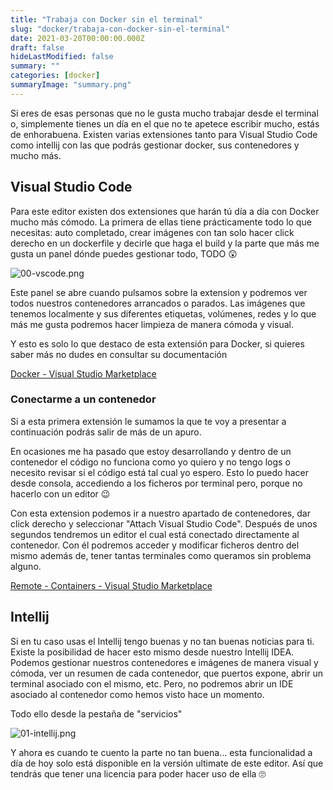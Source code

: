 ```yaml
---
title: "Trabaja con Docker sin el terminal"
slug: "docker/trabaja-con-docker-sin-el-terminal"
date: 2021-03-20T00:00:00.000Z
draft: false
hideLastModified: false
summary: ""
categories: [docker]
summaryImage: "summary.png"
---
```


Si eres de esas personas que no le gusta mucho trabajar desde el terminal o, simplemente tienes un día en el que no te apetece escribir mucho, estás de enhorabuena. Existen varias extensiones tanto para Visual Studio Code como intellij con las que podrás gestionar docker, sus contenedores y mucho más.

## Visual Studio Code

Para este editor existen dos extensiones que harán tú día a día con Docker mucho más cómodo. La primera de ellas tiene prácticamente todo lo que necesitas: auto completado, crear imágenes con tan solo hacer click derecho en un dockerfile y decirle que haga el build y la parte que más me gusta un panel dónde puedes gestionar todo, TODO 😲

![00-vscode.png](/images/posts/docker/00-vscode.png)

Este panel se abre cuando pulsamos sobre la extension y podremos ver todos nuestros contenedores arrancados o parados. Las imágenes que tenemos localmente y sus diferentes etiquetas, volúmenes, redes y lo que más me gusta podremos hacer limpieza de manera cómoda y visual.

Y esto es solo lo que destaco de esta extensión para Docker, si quieres saber más no dudes en consultar su documentación

[Docker - Visual Studio Marketplace](https://marketplace.visualstudio.com/items?itemName=ms-azuretools.vscode-docker)

### Conectarme a un contenedor

Si a esta primera extensión le sumamos la que te voy a presentar a continuación podrás salir de más de un apuro.

En ocasiones me ha pasado que estoy desarrollando y dentro de un contenedor el código no funciona como yo quiero y no tengo logs o necesito revisar si el código está tal cual yo espero. Esto lo puedo hacer desde consola, accediendo a los ficheros por terminal pero, porque no hacerlo con un editor 😉

Con esta extension podemos ir a nuestro apartado de contenedores, dar click derecho y seleccionar "Attach Visual Studio Code". Después de unos segundos tendremos un editor el cual está conectado directamente al contenedor. Con él podremos acceder y modificar ficheros dentro del mismo además de, tener tantas terminales como queramos sin problema alguno.

[Remote - Containers - Visual Studio Marketplace](https://marketplace.visualstudio.com/items?itemName=ms-vscode-remote.remote-containers)

## Intellij

Si en tu caso usas el Intellij tengo buenas y no tan buenas noticias para ti. Existe la posibilidad de hacer esto mismo desde nuestro Intellij IDEA. Podemos gestionar nuestros contenedores e imágenes de manera visual y cómoda, ver un resumen de cada contenedor, que puertos expone, abrir un terminal asociado con el mismo, etc. Pero, no podremos abrir un IDE asociado al contenedor como hemos visto hace un momento.

Todo ello desde la pestaña de "servicios"

![01-intellij.png](/images/posts/docker/01-intellij.png)

Y ahora es cuando te cuento la parte no tan buena... esta funcionalidad a día de hoy solo está disponible en la versión ultimate de este editor. Así que tendrás que tener una licencia para poder hacer uso de ella 🙄
